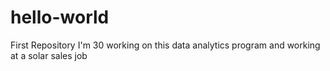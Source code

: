 # hello-world
First Repository
I'm 30 working on this data analytics program
and working at a solar sales job
